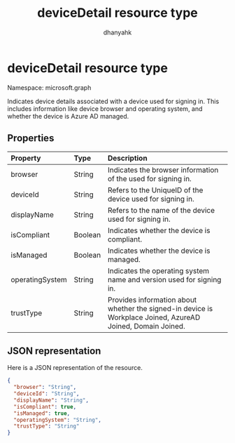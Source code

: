 ﻿---
title: "deviceDetail resource type"
description: "Indicates device details associated with a device used for signing in. This includes information like device browser and  operating system, and whether the device is Azure AD managed."
localization_priority: Normal
author: "dhanyahk"
ms.prod: "microsoft-identity-platform"
doc_type: resourcePageType
---

# deviceDetail resource type

Namespace: microsoft.graph

Indicates device details associated with a device used for signing in. This includes information like device browser and  operating system, and whether the device is Azure AD managed.

## Properties

| Property        | Type    | Description                                                                                                 |
| :-------------- | :------ | :---------------------------------------------------------------------------------------------------------- |
| browser         | String  | Indicates the browser information of the used for signing in.                                               |
| deviceId        | String  | Refers to the UniqueID of the device used for signing in.                                                   |
| displayName     | String  | Refers to the name of the device used for signing in.                                                       |
| isCompliant     | Boolean | Indicates whether the device is compliant.                                                                  |
| isManaged       | Boolean | Indicates whether the device is managed.                                                                    |
| operatingSystem | String  | Indicates the operating system name and version used for signing in.                                        |
| trustType       | String  | Provides information about whether the signed-in device is Workplace Joined, AzureAD Joined, Domain Joined. |

## JSON representation

Here is a JSON representation of the resource.

<!-- {
  "blockType": "resource",
  "optionalProperties": [

  ],
  "@odata.type": "microsoft.graph.deviceDetail"
}-->

```json
{
  "browser": "String",
  "deviceId": "String",
  "displayName": "String",
  "isCompliant": true,
  "isManaged": true,
  "operatingSystem": "String",
  "trustType": "String"
}
```

<!-- uuid: 8fcb5dbc-d5aa-4681-8e31-b001d5168d79
2015-10-25 14:57:30 UTC -->

<!-- {
  "type": "#page.annotation",
  "description": "deviceDetail resource",
  "keywords": "",
  "section": "documentation",
  "tocPath": ""
}-->

